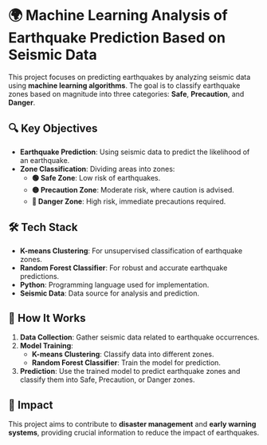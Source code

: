 # 🌍 Machine Learning Analysis of Earthquake Prediction Based on Seismic Data

This project focuses on predicting earthquakes by analyzing seismic data using **machine learning algorithms**. The goal is to classify earthquake zones based on magnitude into three categories: **Safe**, **Precaution**, and **Danger**.

## 🔍 Key Objectives

- **Earthquake Prediction**: Using seismic data to predict the likelihood of an earthquake.
- **Zone Classification**: Dividing areas into zones:
  - **🟢 Safe Zone**: Low risk of earthquakes.
  - **🟡 Precaution Zone**: Moderate risk, where caution is advised.
  - **🔴 Danger Zone**: High risk, immediate precautions required.

## 🛠️ Tech Stack

- **K-means Clustering**: For unsupervised classification of earthquake zones.
- **Random Forest Classifier**: For robust and accurate earthquake predictions.
- **Python**: Programming language used for implementation.
- **Seismic Data**: Data source for analysis and prediction.

## 🚀 How It Works

1. **Data Collection**: Gather seismic data related to earthquake occurrences.
2. **Model Training**:
   - **K-means Clustering**: Classify data into different zones.
   - **Random Forest Classifier**: Train the model for prediction.
3. **Prediction**: Use the trained model to predict earthquake zones and classify them into Safe, Precaution, or Danger zones.

## 🌟 Impact

This project aims to contribute to **disaster management** and **early warning systems**, providing crucial information to reduce the impact of earthquakes.

